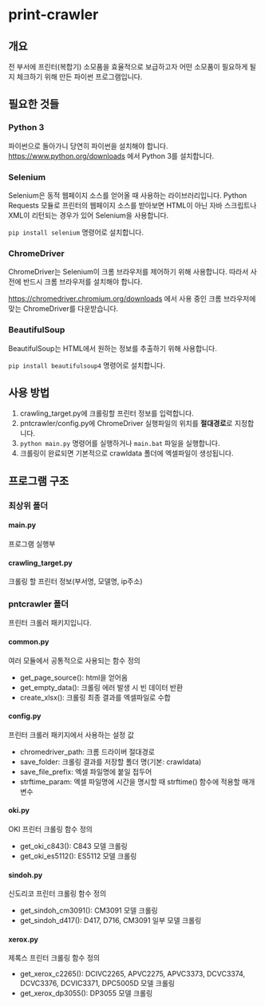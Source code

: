 # print-crawler

## 개요

전 부서에 프린터(복합기) 소모품을 효율적으로 보급하고자 어떤 소모품이 필요하게 될지 체크하기 위해 만든 파이썬 프로그램입니다.


## 필요한 것들

### Python 3

파이썬으로 돌아가니 당연히 파이썬을 설치해야 합니다. https://www.python.org/downloads 에서 Python 3를 설치합니다.

### Selenium

Selenium은 동적 웹페이지 소스를 얻어올 때 사용하는 라이브러리입니다. Python Requests 모듈로 프린터의 웹페이지 소스를 받아보면 HTML이 아닌 자바 스크립트나 XML이 리턴되는 경우가 있어 Selenium을 사용합니다. 

`pip install selenium` 명령어로 설치합니다.

### ChromeDriver 

ChromeDriver는 Selenium이 크롬 브라우저를 제어하기 위해 사용합니다. 따라서 사전에 반드시 크롬 브라우저를 설치해야 합니다.

https://chromedriver.chromium.org/downloads 에서 사용 중인 크롬 브라우저에 맞는 ChromeDriver를 다운받습니다.

### BeautifulSoup

BeautifulSoup는 HTML에서 원하는 정보를 추출하기 위해 사용합니다.

`pip install beautifulsoup4` 명령어로 설치합니다.


## 사용 방법

1. crawling_target.py에 크롤링할 프린터 정보를 입력합니다.
2. pntcrawler/config.py에 ChromeDriver 실행파일의 위치를 **절대경로**로 지정합니다.
3. `python main.py` 명령어를 실행하거나 `main.bat` 파일을 실행합니다.
4. 크롤링이 완료되면 기본적으로 crawldata 폴더에 엑셀파일이 생성됩니다.



## 프로그램 구조

### 최상위 폴더

#### main.py

프로그램 실행부

#### crawling_target.py

크롤링 할 프린터 정보(부서명, 모델명, ip주소)


### pntcrawler 폴더

프린터 크롤러 패키지입니다.

#### common.py

여러 모듈에서 공통적으로 사용되는 함수 정의

* get_page_source(): html을 얻어옴
* get_empty_data(): 크롤링 에러 발생 시 빈 데이터 반환
* create_xlsx(): 크롤링 최종 결과를 엑셀파일로 수합

#### config.py

프린터 크롤러 패키지에서 사용하는 설정 값

* chromedriver_path: 크롬 드라이버 절대경로
* save_folder: 크롤링 결과를 저장할 폴더 명(기본: crawldata)
* save_file_prefix: 엑셀 파일명에 붙일 접두어
* strftime_param: 엑셀 파일명에 시간을 명시할 때 strftime() 함수에 적용할 매개변수

#### oki.py

OKI 프린터 크롤링 함수 정의

* get_oki_c843(): C843 모델 크롤링
* get_oki_es5112(): ES5112 모델 크롤링

#### sindoh.py

신도리코 프린터 크롤링 함수 정의

* get_sindoh_cm3091(): CM3091 모델 크롤링
* get_sindoh_d417(): D417, D716, CM3091 일부 모델 크롤링

#### xerox.py

제록스 프린터 크롤링 함수 정의

* get_xerox_c2265(): DCIVC2265, APVC2275, APVC3373, DCVC3374, DCVC3376, DCVIC3371, DPC5005D 모델 크롤링
* get_xerox_dp3055(): DP3055 모델 크롤링
